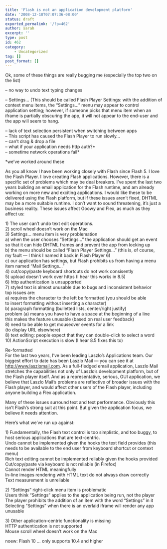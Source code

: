 ```yaml
---
title: 'Flash is not an application development platform'
date: '2008-12-18T07:07:36-08:00'
status: draft
exported_permalink: '/?p=462'
author: sarah
excerpt: ''
type: post
id: 462
category:
    - Uncategorized
tag: []
post_format: []
---
```

Ok, some of these things are really bugging me (especially the top two on the list)

– no way to undo text typing changes

– Settings… (This should be called Flash Player Settings: with the addition of context menu items, the “Settings…” menu may appear to control application setting; however, if someone picks that menu item when an iframe is partially obscuring the app, it will not appear to the end-user and the app will seem to hang.

– lack of text selection persistent when switching between apps  
– This script has caused the Flash Player to run slowly…  
– can’t drag &amp; drop a file  
– what if your application needs http auth?\*  
– sometime network operations fail\*

\*we’ve worked around these

As you all know I have been working closely with Flash since Flash 5. I love the Flash Player. I love creating Flash applications. However, there is a specific set of problems which may be deal breakers. I’ve spent the last two years building an email application for the Flash runtime, and am already working on more new and exciting applications. I would like these to be delivered using the Flash platform, but if these issues aren’t fixed, DHTML may be a more suitable runtime. I don’t want to sound threatening, it’s just a business reality. These issues affect Goowy and Flex, as much as they affect us:

1\) The user can’t undo text edit operations.  
2\) scroll wheel doesn’t work on the Mac  
3\) Settings… menu item is very problemation  
a) when the user chooses “Settings…” the application should get an event  
so that it can hide DHTML frames and prevent the app from locking up  
b) the menu should be called “Flash Player Settings…” (this is, of course,  
my fault — I think I named it back in Flash Player 6)  
c) our application has settings, but Flash prohibits us from having a menu  
item named “Mail Settings…”  
4\) cut/copy/paste keyboard shortcuts do not work consisently  
5\) upload doesn’t work over https (I hear this works in 8.5)  
6\) http authentication is unsupported  
7\) styled text is almost unusable due to bugs and inconsistent behavior  
top issues are:  
a) requires the character to the left be formatted (you should be able  
to insert formatting without inserting a character)  
b) paragraph formatting (bulletted lists, center/right justify)  
problem (a) means you have to have a space at the beginning of a line  
this makes the feature unusable (based on real user feedback)  
8\) need to be able to get mouseover events for a link  
(to display URL elsewhere)  
8\) text editing: people expect that they can double-click to select a word  
10\) ActionScript execution is slow (I hear 8.5 fixes this to)

Re-formatted  
For the last two years, I’ve been leading Laszlo’s Applications team. Our biggest effort to date has been Laszlo Mail — you can see it at http://www.laszlomail.com. As a full-fledged email application, Laszlo Mail stretches the capabilities not only of Laszlo’s development platform, but of the Flash player itself. And as a representative, serious, GUI application, we believe that Laszlo Mail’s problems are reflective of broader issues with the Flash player, and would affect other users of the Flash player, including anyone building a Flex application.

Many of these issues surround text and text performance. Obviously this isn’t Flash’s strong suit at this point. But given the application focus, we believe it needs attention.

Here’s what we’ve run up against:

1\) Fundamentally, the Flash text control is too simplistic, and too buggy, to host serious applications that are text-centric.  
Undo cannot be implemented given the hooks the text field provides (this needs to be available to the end user from keyboard shortcut or context menu)  
Rich text editing cannot be implemented reliably given the hooks provided  
Cut/copy/paste via keyboard is not reliable (in Firefox)  
Cannot render HTML meaningfully  
In-line images rendering with HTML text do not always draw correctly  
Text measurement is unreliable

2\) “Settings” right-click menu item is problematic  
Users think “Settings” applies to the application being run, not the player  
The player prohibits the addition of an item with the word “Settings” in it  
Selecting “Settings” when there is an overlaid iframe will render any app unusable

3\) Other application-centric functionality is missing  
HTTP authentication is not supported  
Mouse scroll wheel doesn’t work on the Mac

noew: Flash 10 … only supports 10.4 and higher